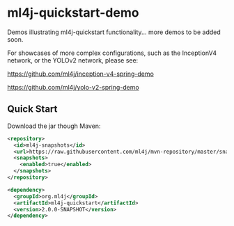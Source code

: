# ml4j-quickstart-demo

Demos illustrating ml4j-quickstart functionality... more demos to be added soon.

For showcases of more complex configurations, such as the InceptionV4 network, or the YOLOv2 network, please see:

https://github.com/ml4j/inception-v4-spring-demo

https://github.com/ml4j/yolo-v2-spring-demo


## Quick Start ##

Download the jar though Maven:

```xml
<repository>
  <id>ml4j-snapshots</id>
  <url>https://raw.githubusercontent.com/ml4j/mvn-repository/master/snapshots</url>	
  <snapshots>
    <enabled>true</enabled>
  </snapshots>
</repository>
```

```xml
<dependency>
  <groupId>org.ml4j</groupId>
  <artifactId>ml4j-quickstart</artifactId>
  <version>2.0.0-SNAPSHOT</version>
</dependency>
```
